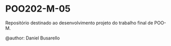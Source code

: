 # POO202-M-05
Repositório destinado ao desenvolvimento projeto do trabalho final de POO-M.

@author: Daniel Busarello

